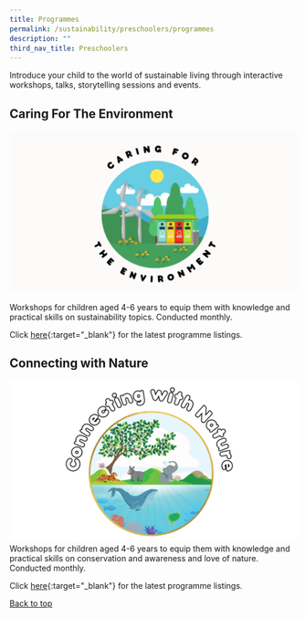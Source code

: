 ```yaml
---
title: Programmes
permalink: /sustainability/preschoolers/programmes
description: ""
third_nav_title: Preschoolers
---
```

<style type="text/css">
/* Links */
.content a { color: #322987; }
.content a:focus,
.content a:hover { color: #28216c; }

/* Button Outline */
.bp-button { padding-left: 1.5rem; padding-right: 1.5rem; }
.bp-button.is-primary-outline { border: 1px solid #322987; color: #322987; background-color: transparent; text-decoration: none; }
.bp-button.is-primary-outline:focus,
.bp-button.is-primary-outline:hover { border: 1px solid #322987; color: #cff2e8; background-color: #322987; text-decoration: none; }

/* Responsive Iframe */
.responsive-iframe { position: absolute; top: 0; left: 0; bottom: 0; right: 0; width: 100%; height: 100%; }
.responsive-iframe-container { position: relative; overflow: hidden; width: 100%; }
.responsive-iframe-container.ratio-16by9 { padding-top: 56.25%; }
.responsive-iframe-container.ratio-4by3 { padding-top: 75%; }
.responsive-iframe-container.ratio-3by2 { padding-top: 66.66%; }
.responsive-iframe-container.ratio-1by1 { padding-top: 100%; }
</style>
Introduce your child to the world of sustainable living through interactive workshops, talks, storytelling sessions and events.

## **Caring For The Environment**
![Alt text for image on Isomer site](/images/sustainability/Sustainability-Prog-Preschool-02.png)

Workshops for children aged 4-6 years to equip them with knowledge and practical skills on sustainability topics. Conducted monthly.

Click [here](https://www.eventbrite.sg/o/golibrary-national-library-board-singapore-26735252849){:target="_blank"} for the latest programme listings.

## **Connecting with Nature**
![Alt text for image on Isomer site](/images/sustainability/Sustainability-Prog-Preschool-01.png)
Workshops for children aged 4-6 years to equip them with knowledge and practical skills on conservation and awareness and love of nature. Conducted monthly.

Click [here](https://www.eventbrite.sg/o/golibrary-national-library-board-singapore-26735252849){:target="_blank"} for the latest programme listings.

<p class="has-text-right margin--top--xl"><a href="#main-content">Back to top</a></p>